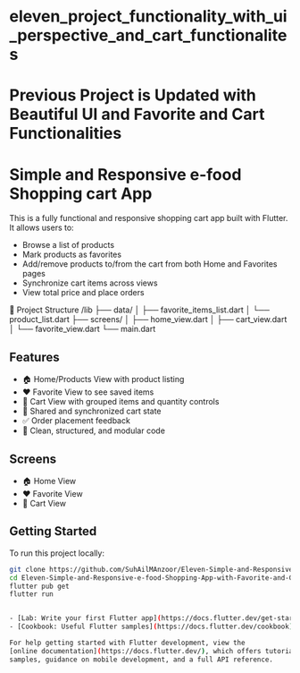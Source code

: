# eleven_project_functionality_with_ui_perspective_and_cart_functionalites
# Previous Project is Updated with Beautiful UI and Favorite and Cart Functionalities
# Simple and Responsive e-food Shopping cart App

This is a fully functional and responsive shopping cart app built with Flutter. It allows users to:

- Browse a list of products
- Mark products as favorites
- Add/remove products to/from the cart from both Home and Favorites pages
- Synchronize cart items across views
- View total price and place orders

📁 Project Structure
/lib
 ├── data/
 │   ├── favorite_items_list.dart
 │   └── product_list.dart
 ├── screens/
 │   ├── home_view.dart
 │   ├── cart_view.dart
 │   └── favorite_view.dart
 └── main.dart


## Features

- 🏠 Home/Products View with product listing
- ❤️ Favorite View to see saved items
- 🛒 Cart View with grouped items and quantity controls
- 🔄 Shared and synchronized cart state
- ✅ Order placement feedback
- 🎯 Clean, structured, and modular code

## Screens

- 🏠 Home View  
- ❤️ Favorite View  
- 🛒 Cart View  

## Getting Started

To run this project locally:

```bash
git clone https://github.com/SuhAilMAnzoor/Eleven-Simple-and-Responsive-e-food-Shopping-App-with-Favorite-and-Cart-Functionalities
cd Eleven-Simple-and-Responsive-e-food-Shopping-App-with-Favorite-and-Cart-Functionalities
flutter pub get
flutter run


- [Lab: Write your first Flutter app](https://docs.flutter.dev/get-started/codelab)
- [Cookbook: Useful Flutter samples](https://docs.flutter.dev/cookbook)

For help getting started with Flutter development, view the
[online documentation](https://docs.flutter.dev/), which offers tutorials,
samples, guidance on mobile development, and a full API reference.
